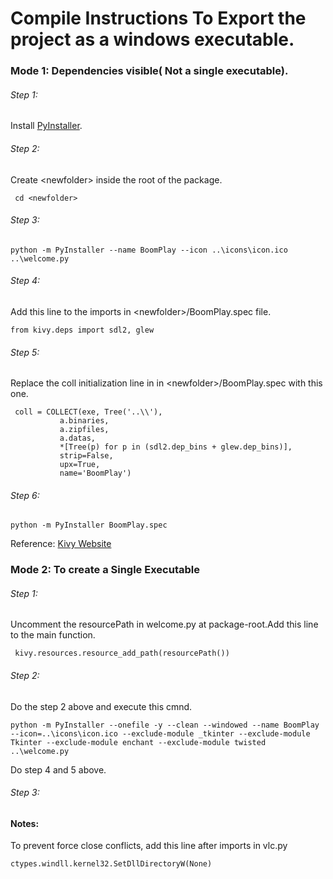 # Compile Instructions To Export the project as a windows executable.

### Mode 1: Dependencies visible( Not a single executable).

###### Step 1:
 Install [PyInstaller](https://pyinstaller.readthedocs.io/en/stable/).

###### Step 2:

 Create \<newfolder\> inside the root of the package. 

     cd <newfolder>

###### Step 3:

    python -m PyInstaller --name BoomPlay --icon ..\icons\icon.ico ..\welcome.py

###### Step 4:

 Add this line to the imports in \<newfolder\>/BoomPlay.spec file.

    from kivy.deps import sdl2, glew

###### Step 5:

 Replace the coll initialization line in in \<newfolder\>/BoomPlay.spec with this one.

     coll = COLLECT(exe, Tree('..\\'),
               a.binaries,
               a.zipfiles,
               a.datas,
               *[Tree(p) for p in (sdl2.dep_bins + glew.dep_bins)],
               strip=False,
               upx=True,
               name='BoomPlay')

###### Step 6:

    python -m PyInstaller BoomPlay.spec

Reference: [Kivy Website](https://kivy.org/docs/guide/packaging-windows.html)    

### Mode 2: To create a Single Executable

###### Step 1:
 
 Uncomment the resourcePath in welcome.py at package-root.Add this line to the main function.

     kivy.resources.resource_add_path(resourcePath())

###### Step 2:

  Do the step 2 above and execute this cmnd.

    python -m PyInstaller --onefile -y --clean --windowed --name BoomPlay --icon=..\icons\icon.ico --exclude-module _tkinter --exclude-module Tkinter --exclude-module enchant --exclude-module twisted ..\welcome.py

  Do step 4 and 5 above.

###### Step 3:

    
    


#### Notes:

To prevent force close conflicts, add this line after imports in vlc.py

    ctypes.windll.kernel32.SetDllDirectoryW(None)
